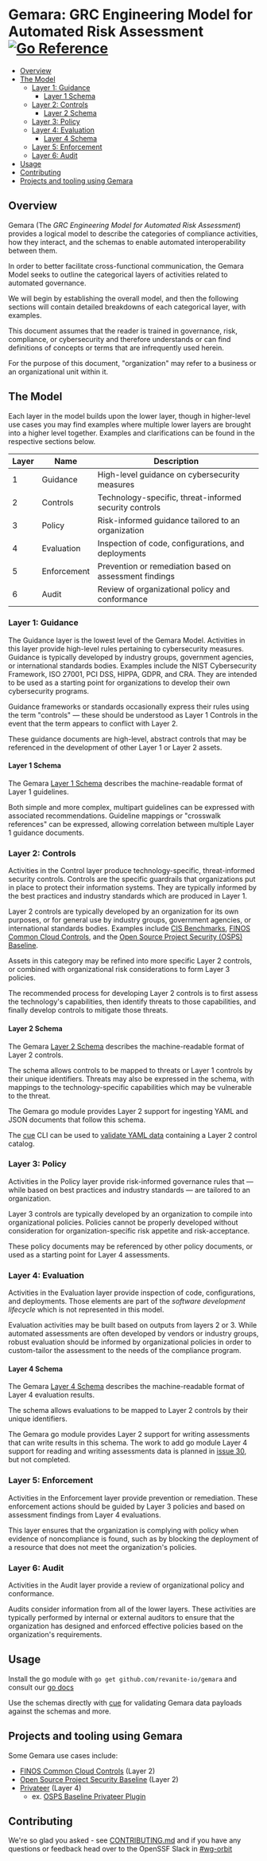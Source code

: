 # Gemara: GRC Engineering Model for Automated Risk Assessment  [![Go Reference](https://pkg.go.dev/badge/github.com/revanite-io/gemara.svg)](https://pkg.go.dev/github.com/revanite-io/gemara)

- [Overview](#overview)
- [The Model](#the-model)
  - [Layer 1: Guidance](#layer-1-guidance)
    - [Layer 1 Schema](#layer-1-schema)
  - [Layer 2: Controls](#layer-2-controls)
    - [Layer 2 Schema](#layer-2-schema)
  - [Layer 3: Policy](#layer-3-policy)
  - [Layer 4: Evaluation](#layer-4-evaluation)
    - [Layer 4 Schema](#layer-4-schema)
  - [Layer 5: Enforcement](#layer-5-enforcement)
  - [Layer 6: Audit](#layer-6-audit)
- [Usage](#usage)
- [Contributing](#contributing)
- [Projects and tooling using Gemara](#projects-and-tooling-using-gemara)

## Overview

Gemara (The _GRC Engineering Model for Automated Risk Assessment_) provides a logical model to describe the categories of compliance activities, how they interact, and the schemas to enable automated interoperability between them.

In order to better facilitate cross-functional communication, the Gemara Model seeks to outline the categorical layers of activities related to automated governance.

We will begin by establishing the overall model, and then the following sections will contain detailed breakdowns of each categorical layer, with examples.

This document assumes that the reader is trained in governance, risk, compliance, or cybersecurity and therefore understands or can find definitions of concepts or terms that are infrequently used herein.

For the purpose of this document, "organization" may refer to a business or an organizational unit within it.

## The Model

Each layer in the model builds upon the lower layer, though in higher-level use cases you may find examples where multiple lower layers are brought into a higher level together. Examples and clarifications can be found in the respective sections below.

| Layer | Name | Description |
|-------|------|-------------|
| 1 | Guidance | High-level guidance on cybersecurity measures |
| 2 | Controls | Technology-specific, threat-informed security controls |
| 3 | Policy | Risk-informed guidance tailored to an organization |
| 4 | Evaluation | Inspection of code, configurations, and deployments |
| 5 | Enforcement | Prevention or remediation based on assessment findings |
| 6 | Audit | Review of organizational policy and conformance |

### Layer 1: Guidance

The Guidance layer is the lowest level of the Gemara Model. Activities in this layer provide high-level rules pertaining to cybersecurity measures. Guidance is typically developed by industry groups, government agencies, or international standards bodies. Examples include the NIST Cybersecurity Framework, ISO 27001, PCI DSS, HIPPA, GDPR, and CRA. They are intended to be used as a starting point for organizations to develop their own cybersecurity programs.

Guidance frameworks or standards occasionally express their rules using the term "controls" — these should be understood as Layer 1 Controls in the event that the term appears to conflict with Layer 2.

These guidance documents are high-level, abstract controls that may be referenced in the development of other Layer 1 or Layer 2 assets.

#### Layer 1 Schema

The Gemara [Layer 1 Schema](./schemas/layer-1.cue) describes the machine-readable format of Layer 1 guidelines.

Both simple and more complex, multipart guidelines can be expressed with associated recommendations. Guideline mappings or "crosswalk references" can be expressed, allowing correlation between multiple Layer 1 guidance documents.

### Layer 2: Controls

Activities in the Control layer produce technology-specific, threat-informed security controls. Controls are the specific guardrails that organizations put in place to protect their information systems. They are typically informed by the best practices and industry standards which are produced in Layer 1.

Layer 2 controls are typically developed by an organization for its own purposes, or for general use by industry groups, government agencies, or international standards bodies. Examples include [CIS Benchmarks](https://www.cisecurity.org/cis-benchmarks-overview), [FINOS Common Cloud Controls](https://github.com/finos/common-cloud-controls/blob/main/README.md), and the [Open Source Project Security (OSPS) Baseline](https://baseline.openssf.org/).

Assets in this category may be refined into more specific Layer 2 controls, or combined with organizational risk considerations to form Layer 3 policies.

The recommended process for developing Layer 2 controls is to first assess the technology's capabilities, then identify threats to those capabilities, and finally develop controls to mitigate those threats.

#### Layer 2 Schema

The Gemara [Layer 2 Schema](./schemas/layer-2.cue) describes the machine-readable format of Layer 2 controls.

The schema allows controls to be mapped to threats or Layer 1 controls by their unique identifiers. Threats may also be expressed in the schema, with mappings to the technology-specific capabilities which may be vulnerable to the threat.

The Gemara go module provides Layer 2 support for ingesting YAML and JSON documents that follow this schema.

The [cue](https://cuelang.org) CLI can be used to [validate YAML data](https://cuelang.org/docs/concept/how-cue-works-with-yaml/#validating-yaml-files-against-a-schema) containing a Layer 2 control catalog.

### Layer 3: Policy

Activities in the Policy layer provide risk-informed governance rules that — while based on best practices and industry standards — are tailored to an organization.

Layer 3 controls are typically developed by an organization to compile into organizational policies. Policies cannot be properly developed without consideration for organization-specific risk appetite and risk-acceptance.

These policy documents may be referenced by other policy documents, or used as a starting point for Layer 4 assessments.

### Layer 4: Evaluation

Activities in the Evaluation layer provide inspection of code, configurations, and deployments. Those elements are part of the _software development lifecycle_ which is not represented in this model.

Evaluation activities may be built based on outputs from layers 2 or 3. While automated assessments are often developed by vendors or industry groups, robust evaluation should be informed by organizational policies in order to custom-tailor the assessment to the needs of the compliance program.

#### Layer 4 Schema

The Gemara [Layer 4 Schema](./schemas/layer-4.cue) describes the machine-readable format of Layer 4 evaluation results.

The schema allows evaluations to be mapped to Layer 2 controls by their unique identifiers.

The Gemara go module provides Layer 2 support for writing assessments that can write results in this schema. The work to add go module Layer 4 support for reading and writing assessments data is planned in [issue 30](https://github.com/revanite-io/gemara/issues/30), but not completed.

### Layer 5: Enforcement

Activities in the Enforcement layer provide prevention or remediation. These enforcement actions should be guided by Layer 3 policies and based on assessment findings from Layer 4 evaluations.

This layer ensures that the organization is complying with policy when evidence of noncompliance is found, such as by blocking the deployment of a resource that does not meet the organization's policies.

### Layer 6: Audit

Activities in the Audit layer provide a review of organizational policy and conformance.

Audits consider information from all of the lower layers. These activities are typically performed by internal or external auditors to ensure that the organization has designed and enforced effective policies based on the organization's requirements.

## Usage

Install the go module with `go get github.com/revanite-io/gemara` and consult our [go docs](https://pkg.go.dev/github.com/revanite-io/gemara)

Use the schemas directly with [cue](https://cuelang.org/) for validating Gemara data payloads against the schemas and more.

## Projects and tooling using Gemara

Some Gemara use cases include:

- [FINOS Common Cloud Controls](https://www.finos.org/common-cloud-controls-project) (Layer 2)
- [Open Source Project Security Baseline](https://baseline.openssf.org/) (Layer 2)
- [Privateer](https://github.com/privateerproj/privateer) (Layer 4)
  - ex. [OSPS Baseline Privateer Plugin](https://github.com/revanite-io/pvtr-github-repo)

## Contributing

We're so glad you asked - see [CONTRIBUTING.md](/CONTRIBUTING.md) and if you have any questions or feedback head over to the OpenSSF Slack in [#wg-orbit](https://openssf.slack.com/archives/C08NJTFAL74)
